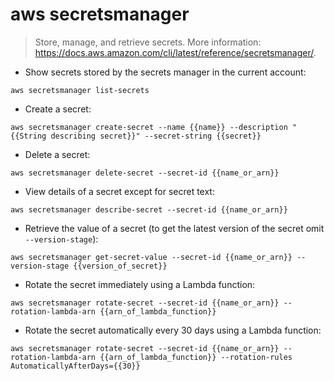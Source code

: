 # aws secretsmanager

> Store, manage, and retrieve secrets.
> More information: <https://docs.aws.amazon.com/cli/latest/reference/secretsmanager/>.

- Show secrets stored by the secrets manager in the current account:

`aws secretsmanager list-secrets`

- Create a secret:

`aws secretsmanager create-secret --name {{name}} --description "{{String describing secret}}" --secret-string {{secret}}`

- Delete a secret:

`aws secretsmanager delete-secret --secret-id {{name_or_arn}}`

- View details of a secret except for secret text:

`aws secretsmanager describe-secret --secret-id {{name_or_arn}}`

- Retrieve the value of a secret (to get the latest version of the secret omit `--version-stage`):

`aws secretsmanager get-secret-value --secret-id {{name_or_arn}} --version-stage {{version_of_secret}}`

- Rotate the secret immediately using a Lambda function:

`aws secretsmanager rotate-secret --secret-id {{name_or_arn}} --rotation-lambda-arn {{arn_of_lambda_function}}`

- Rotate the secret automatically every 30 days using a Lambda function:

`aws secretsmanager rotate-secret --secret-id {{name_or_arn}} --rotation-lambda-arn {{arn_of_lambda_function}} --rotation-rules AutomaticallyAfterDays={{30}}`
